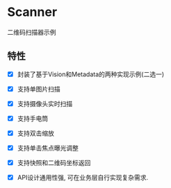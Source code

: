 # Scanner
二维码扫描器示例

## 特性

- [x] 封装了基于Vision和Metadata的两种实现示例(二选一)
- [x] 支持单图片扫描
- [x] 支持摄像头实时扫描
- [x] 支持手电筒
- [x] 支持双击缩放
- [x] 支持单击焦点曝光调整
- [x] 支持快照和二维码坐标返回
- [x] API设计通用性强, 可在业务层自行实现复杂需求.



